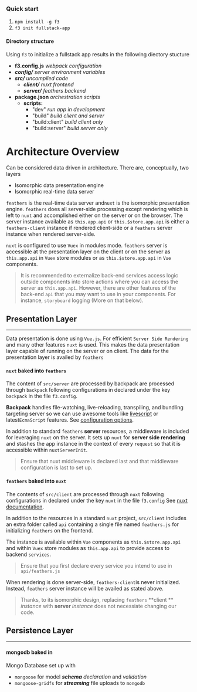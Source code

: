 
### Quick start
1. `npm install -g f3` 
2. `f3 init fullstack-app`

#### Directory structure
Using `f3` to initialize a fullstack app results in the following diectory stucture

* **f3.config.js**  *webpack configuration*
* ***config/***  *server environment variables*
* ***src/*** *uncompiled code*
	* ***client/***  *nuxt frontend*
	* ***server/***  *feathers backend*
* **package.json**  *orchestration scripts*
	* **scripts:**
		* "dev" 	*run app in development*
		* "build" *build client and server*
		* "build:client" *build client only*
		* "build:server" *build  server only*

# Architecture Overview

Can be considered data driven in architecture. There are, conceptually, two layers	

* Isomorphic data presentation engine
* Isomorphic real-time data server

`feathers` is the real-time data server and`nuxt` is the isomorphic presentation engine. `feathers` does all server-side processing except rendering which is left to `nuxt` and accomplished either on the server or on the browser. The server instance available as `this.app.api` or `this.$store.app.api` is either a `feathers-client` instance if rendered client-side or a `feathers` server instance when rendered server-side.

 `nuxt` is configured to use `Vuex` in modules mode. `feathers` server is accessible at the presentation layer on the client or on the server as `this.app.api` in `Vuex` store modules or as `this.$store.app.api` in `Vue` components.

> It is recommended to externalize back-end services access logic outside components into store actions where you can access the server as `this.app.api`. However, there are other features of the back-end `api` that you may want to use in your components. For instance, `storyboard` logging (More on that below).

## Presentation Layer
------

Data presentation is done using `Vue.js`. For efficient `Server Side Rendering` and many other features  `nuxt` is used.  This makes the data presentation layer capable of running on the server or on client. The data for the presentation layer is availed by `feathers`

#### `nuxt` baked into `feathers`

The content of `src/server` are processed by backpack are processed through `backpack` following configurations in declared under the key `backpack` in the file `f3.config`.  

**Backpack** handles file-watching, live-reloading, transpiling, and bundling targeting server so we can use awesome tools like [livescript](http://livescript.net/) or latest`EcmaScript` features. See [configuration options](https://github.com/jaredpalmer/backpack). 

In addition to standard `feathers` **server** resources, a middleware is included for leveraging `nuxt` on the server. It sets up `nuxt` for **server side rendering** and stashes the app instance in the context of every `request` so that it is accessible within `nuxtServerInit`.

>Ensure that nuxt middleware is declared last and that middleware configuration is last to set up.


#### `feathers` baked into `nuxt`

The contents of `src/client` are processed through `nuxt` following configurations in declared under the key `nuxt` in the file `f3.config` See [nuxt documentation](https://nuxtjs.org/).

In addition to the resources in a standard `nuxt` project,   `src/client` includes an extra folder called `api` containing a single file named `feathers.js` for initializing `feathers` on the frontend. 

The instance is available within `Vue` components as `this.$store.app.api` and within `Vuex` store modules as `this.app.api` to provide access to backend `services`.

> Ensure that you first declare every service you intend to use in `api/feathers.js` 

When rendering is done server-side, `feathers-client`is never initialized. Instead, `feathers` server instance will be availed as stated above. 

>Thanks, to its isomorphic design, replacing  `feathers` **client ** *instance* with **server** *instance* does not necessiate changing our code.


## Persistence Layer
------

#### mongodb baked in 
Mongo Database set up with

* `mongoose` for model ***schema*** *declaration* and *validation*
* `mongoose-gridfs` for ***streaming*** file uploads to `mongodb`



